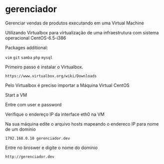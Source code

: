 gerenciador
===========

Gerenciar vendas de produtos executando em uma Virtual Machine

Utilizando Virtualbox para virtualização de uma infraestrutura com sistema operacional CentOS-6.5-i386

Packages additional:

``vim``
``git``
``samba``
``php``
``mysql``

Primeiro passo é instalar o Virtualbox. 

``https://www.virtualbox.org/wiki/Downloads``

Pelo Virtualbox é preciso importar a Máquina Virtual CentOS

Start a VM

Entre com user e password

Verifique o endereço IP da interface eth0 na VM

Na sua máquina edite o arquivo hosts mapeando o endereco IP para nome de um domínio

``1792.168.0.10 gerenciador.dev``

Entre no broswer e digite o nome do domínio

``http://gerenciador.dev``
